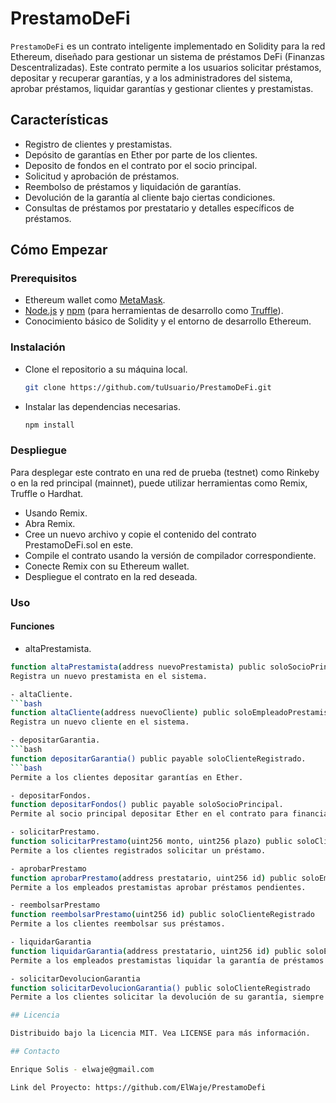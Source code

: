 # PrestamoDeFi

`PrestamoDeFi` es un contrato inteligente implementado en Solidity para la red Ethereum, diseñado para gestionar un sistema de préstamos DeFi (Finanzas Descentralizadas). Este contrato permite a los usuarios solicitar préstamos, depositar y recuperar garantías, y a los administradores del sistema, aprobar préstamos, liquidar garantías y gestionar clientes y prestamistas.

## Características

- Registro de clientes y prestamistas.
- Depósito de garantías en Ether por parte de los clientes.
- Deposito de fondos en el contrato por el socio principal.
- Solicitud y aprobación de préstamos.
- Reembolso de préstamos y liquidación de garantías.
- Devolución de la garantía al cliente bajo ciertas condiciones.
- Consultas de préstamos por prestatario y detalles específicos de préstamos.

## Cómo Empezar

### Prerequisitos

- Ethereum wallet como [MetaMask](https://metamask.io/).
- [Node.js](https://nodejs.org/) y [npm](https://www.npmjs.com/) (para herramientas de desarrollo como [Truffle](https://www.trufflesuite.com/)).
- Conocimiento básico de Solidity y el entorno de desarrollo Ethereum.

### Instalación

- Clone el repositorio a su máquina local.
  ```bash
  git clone https://github.com/tuUsuario/PrestamoDeFi.git
- Instalar las dependencias necesarias.
  ```bash
  npm install
  
### Despliegue

Para desplegar este contrato en una red de prueba (testnet) como Rinkeby o en la red principal (mainnet), puede utilizar herramientas como Remix, Truffle o Hardhat.

- Usando Remix.
- Abra Remix.
- Cree un nuevo archivo y copie el contenido del contrato PrestamoDeFi.sol en este.
- Compile el contrato usando la versión de compilador correspondiente.
- Conecte Remix con su Ethereum wallet.
- Despliegue el contrato en la red deseada.

### Uso

#### Funciones

- altaPrestamista.
```bash
function altaPrestamista(address nuevoPrestamista) public soloSocioPrincipal
Registra un nuevo prestamista en el sistema.

- altaCliente.
```bash
function altaCliente(address nuevoCliente) public soloEmpleadoPrestamista.
Registra un nuevo cliente en el sistema.

- depositarGarantia.
```bash
function depositarGarantia() public payable soloClienteRegistrado.
```bash
Permite a los clientes depositar garantías en Ether.

- depositarFondos.
function depositarFondos() public payable soloSocioPrincipal.
Permite al socio principal depositar Ether en el contrato para financiar los préstamos.

- solicitarPrestamo.
function solicitarPrestamo(uint256 monto, uint256 plazo) public soloClienteRegistrado returns (uint256)
Permite a los clientes registrados solicitar un préstamo.

- aprobarPrestamo
function aprobarPrestamo(address prestatario, uint256 id) public soloEmpleadoPrestamista.
Permite a los empleados prestamistas aprobar préstamos pendientes.

- reembolsarPrestamo
function reembolsarPrestamo(uint256 id) public soloClienteRegistrado
Permite a los clientes reembolsar sus préstamos.

- liquidarGarantia
function liquidarGarantia(address prestatario, uint256 id) public soloEmpleadoPrestamista
Permite a los empleados prestamistas liquidar la garantía de préstamos no reembolsados después de su vencimiento.

- solicitarDevolucionGarantia
function solicitarDevolucionGarantia() public soloClienteRegistrado 
Permite a los clientes solicitar la devolución de su garantía, siempre que no tengan préstamos aprobados sin reembolsar o liquidar. 

## Licencia

Distribuido bajo la Licencia MIT. Vea LICENSE para más información.

## Contacto

Enrique Solis - elwaje@gmail.com

Link del Proyecto: https://github.com/ElWaje/PrestamoDefi
